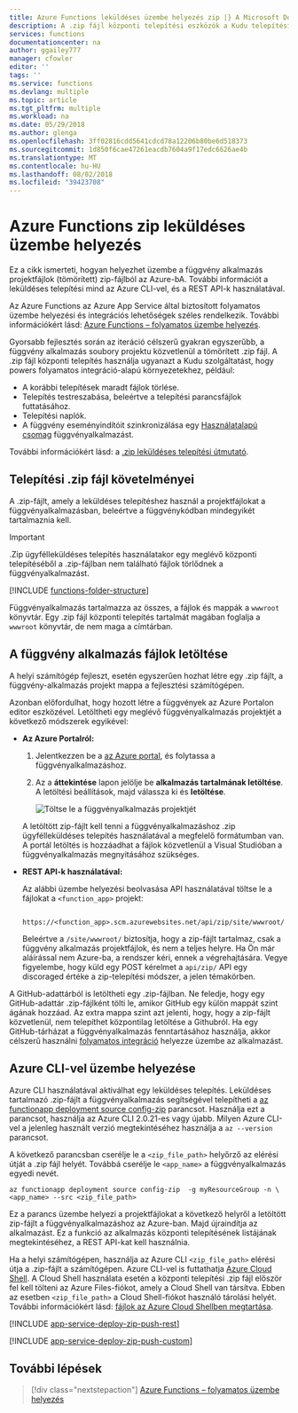 ```yaml
---
title: Azure Functions leküldéses üzembe helyezés zip |} A Microsoft Docs
description: A .zip fájl központi telepítési eszközök a Kudu telepítési szolgáltatás használatával elvégezhető a közzététel az Azure Functions.
services: functions
documentationcenter: na
author: ggailey777
manager: cfowler
editor: ''
tags: ''
ms.service: functions
ms.devlang: multiple
ms.topic: article
ms.tgt_pltfrm: multiple
ms.workload: na
ms.date: 05/29/2018
ms.author: glenga
ms.openlocfilehash: 3ff02816cdd5641cdcd78a12206b80be6d518373
ms.sourcegitcommit: 1d850f6cae47261eacdb7604a9f17edc6626ae4b
ms.translationtype: MT
ms.contentlocale: hu-HU
ms.lasthandoff: 08/02/2018
ms.locfileid: "39423708"
---
```

# <a name="zip-push-deployment-for-azure-functions"></a>Azure Functions zip leküldéses üzembe helyezés 
Ez a cikk ismerteti, hogyan helyezhet üzembe a függvény alkalmazás projektfájlok (tömörített) zip-fájlból az Azure-bA. További információt a leküldéses telepítési mind az Azure CLI-vel, és a REST API-k használatával. 

Az Azure Functions az Azure App Service által biztosított folyamatos üzembe helyezési és integrációs lehetőségek széles rendelkezik. További információkért lásd: [Azure Functions – folyamatos üzembe helyezés](functions-continuous-deployment.md). 

Gyorsabb fejlesztés során az iteráció célszerű gyakran egyszerűbb, a függvény alkalmazás soubory projektu közvetlenül a tömörített .zip fájl. A .zip fájl központi telepítés használja ugyanazt a Kudu szolgáltatást, hogy powers folyamatos integráció-alapú környezetekhez, például:

+ A korábbi telepítések maradt fájlok törlése.
+ Telepítés testreszabása, beleértve a telepítési parancsfájlok futtatásához.
+ Telepítési naplók.
+ A függvény eseményindítóit szinkronizálása egy [Használatalapú csomag](functions-scale.md) függvényalkalmazást.

További információkért lásd: a [.zip leküldéses telepítési útmutató](https://github.com/projectkudu/kudu/wiki/Deploying-from-a-zip-file). 

## <a name="deployment-zip-file-requirements"></a>Telepítési .zip fájl követelményei
A .zip-fájlt, amely a leküldéses telepítéshez használ a projektfájlokat a függvényalkalmazásban, beleértve a függvénykódban mindegyikét tartalmaznia kell. 

>[!IMPORTANT]
> .Zip ügyfélleküldéses telepítés használatakor egy meglévő központi telepítéséből a .zip-fájlban nem található fájlok törlődnek a függvényalkalmazást.  

[!INCLUDE [functions-folder-structure](../../includes/functions-folder-structure.md)]

Függvényalkalmazás tartalmazza az összes, a fájlok és mappák a `wwwroot` könyvtár. Egy .zip fájl központi telepítés tartalmát magában foglalja a `wwwroot` könyvtár, de nem maga a címtárban.  

## <a name="download-your-function-app-files"></a>A függvény alkalmazás fájlok letöltése

A helyi számítógép fejleszt, esetén egyszerűen hozhat létre egy .zip fájlt, a függvény-alkalmazás projekt mappa a fejlesztési számítógépen. 

Azonban előfordulhat, hogy hozott létre a függvények az Azure Portalon editor eszközével. Letöltheti egy meglévő függvényalkalmazás projektjét a következő módszerek egyikével: 

+ **Az Azure Portalról:** 

    1. Jelentkezzen be a [az Azure portal](https://portal.azure.com), és folytassa a függvényalkalmazáshoz.

    2. Az a **áttekintése** lapon jelölje be **alkalmazás tartalmának letöltése**. A letöltési beállítások, majd válassza ki és **letöltése**.     

        ![Töltse le a függvényalkalmazás projektjét](./media/deployment-zip-push/download-project.png)

    A letöltött zip-fájlt kell tenni a függvényalkalmazáshoz .zip ügyfélleküldéses telepítés használatával a megfelelő formátumban van. A portál letöltés is hozzáadhat a fájlok közvetlenül a Visual Studióban a függvényalkalmazás megnyitásához szükséges.

+ **REST API-k használatával:** 

    Az alábbi üzembe helyezési beolvasása API használatával töltse le a fájlokat a `<function_app>` projekt: 

        https://<function_app>.scm.azurewebsites.net/api/zip/site/wwwroot/

    Beleértve a `/site/wwwroot/` biztosítja, hogy a zip-fájlt tartalmaz, csak a függvény alkalmazás projektfájlok, és nem a teljes helyre. Ha Ön már aláírással nem Azure-ba, a rendszer kéri, ennek a végrehajtására. Vegye figyelembe, hogy küld egy POST kérelmet a `api/zip/` API egy discoraged értéke a zip-telepítési módszer, a jelen témakörben. 

A GitHub-adattárból is letöltheti egy .zip-fájlban. Ne feledje, hogy egy GitHub-adattár .zip-fájlként tölti le, amikor GitHub egy külön mappát szint ágának hozzáad. Az extra mappa szint azt jelenti, hogy, hogy a zip-fájlt közvetlenül, nem telepíthet központilag letöltése a Githubról. Ha egy GitHub-tárházat a függvényalkalmazás fenntartásához használja, akkor célszerű használni [folyamatos integráció](functions-continuous-deployment.md) helyezze üzembe az alkalmazást.  

## <a name="cli"></a>Azure CLI-vel üzembe helyezése

Azure CLI használatával aktiválhat egy leküldéses telepítés. Leküldéses tartalmazó .zip-fájlt a függvényalkalmazás segítségével telepítheti a [az functionapp deployment source config-zip](/cli/azure/functionapp/deployment/source#az-functionapp-deployment-source-config-zip) parancsot. Használja ezt a parancsot, használja az Azure CLI 2.0.21-es vagy újabb. Milyen Azure CLI-vel a jelenleg használt verzió megtekintéséhez használja a `az --version` parancsot.

A következő parancsban cserélje le a `<zip_file_path>` helyőrző az elérési útját a .zip fájl helyét. Továbbá cserélje le `<app_name>` a függvényalkalmazás egyedi nevét. 

```azurecli-interactive
az functionapp deployment source config-zip  -g myResourceGroup -n \
<app_name> --src <zip_file_path>
```
Ez a parancs üzembe helyezi a projektfájlokat a következő helyről a letöltött zip-fájlt a függvényalkalmazáshoz az Azure-ban. Majd újraindítja az alkalmazást. Ez a funkció az alkalmazás központi telepítésének listájának megtekintéséhez, a REST API-kat kell használnia.

Ha a helyi számítógépen, használja az Azure CLI `<zip_file_path>` elérési útja a .zip-fájlt a számítógépen. Azure CLI-vel is futtathatja [Azure Cloud Shell](../cloud-shell/overview.md). A Cloud Shell használata esetén a központi telepítési .zip fájl először fel kell tölteni az Azure Files-fiókot, amely a Cloud Shell van társítva. Ebben az esetben `<zip_file_path>` a Cloud Shell-fiókot használó tárolási helyét. További információkért lásd: [fájlok az Azure Cloud Shellben megtartása](../cloud-shell/persisting-shell-storage.md).


[!INCLUDE [app-service-deploy-zip-push-rest](../../includes/app-service-deploy-zip-push-rest.md)]

[!INCLUDE [app-service-deploy-zip-push-custom](../../includes/app-service-deploy-zip-push-custom.md)]

## <a name="next-steps"></a>További lépések

> [!div class="nextstepaction"]
> [Azure Functions – folyamatos üzembe helyezés](functions-continuous-deployment.md)

[.zip push deployment reference topic]: https://github.com/projectkudu/kudu/wiki/Deploying-from-a-zip-file
